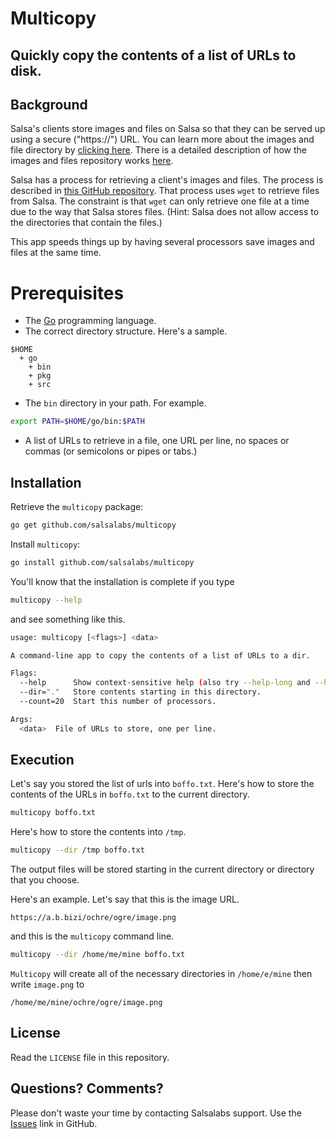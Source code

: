 # Multicopy
## Quickly copy the contents of a list of URLs to disk.

## Background
Salsa's clients store images and files on Salsa so that they can 
be served up using a secure ("https://") URL.  You can learn more
about the images and file directory by [clicking here](https://help.salsalabs.com/hc/en-us/articles/223342607-Upload-images-or-files-to-Salsa).
There is a detailed description of how the images and files repository works [here](https://help.salsalabs.com/hc/en-us/articles/223342727-Managing-files-uploaded-to-Salsa). 

Salsa has a process for retrieving a client's images and files.
The process is described in [this GitHub repository](https://gist.github.com/salsalabs/7c1c69f9cae6280a5a8f).  That
process uses `wget` to retrieve files from Salsa.  The constraint
is that `wget` can only retrieve one file at a time due to the way
that Salsa stores files.  (Hint: Salsa does not allow access to
the directories that contain the files.)

This app speeds things up by having several processors save images
and files at the same time.
# Prerequisites
* The [Go](https://golang.org/doc/install) programming language.
* The correct directory structure.  Here's a sample.
```
$HOME
  + go
    + bin
    + pkg
    + src
```
* The `bin` directory in your path.  For example.
```bash
export PATH=$HOME/go/bin:$PATH
```
* A list of URLs to retrieve in a file, one URL per line, no spaces
or commas (or semicolons or pipes or tabs.)

## Installation

Retrieve the `multicopy` package:
```bash
go get github.com/salsalabs/multicopy
```
Install `multicopy`:
```bash
go install github.com/salsalabs/multicopy
```
You'll know that the installation is complete if you type
```bash
multicopy --help
```
and see something like this.
```bash
usage: multicopy [<flags>] <data>

A command-line app to copy the contents of a list of URLs to a dir.

Flags:
  --help      Show context-sensitive help (also try --help-long and --help-man).
  --dir="."   Store contents starting in this directory.
  --count=20  Start this number of processors.

Args:
  <data>  File of URLs to store, one per line.
```
## Execution
Let's say you stored the list of urls into `boffo.txt`.  Here's how
to store the contents of the URLs in `boffo.txt` to the current 
directory.
```bash
multicopy boffo.txt
```
Here's how to store the contents into `/tmp`.
```bash
multicopy --dir /tmp boffo.txt
```
The output files will be stored starting in the current directory or directory that you choose.

Here's an example.  Let's say that this is the image URL.

`https://a.b.bizi/ochre/ogre/image.png`

and this is the `multicopy` command line.
```bash
multicopy --dir /home/me/mine boffo.txt
```
`Multicopy` will create all of the necessary directories in `/home/e/mine` then write `image.png` to

`/home/me/mine/ochre/ogre/image.png`

## License
Read the `LICENSE` file in this repository.
## Questions?  Comments?
Please don't waste your time by contacting Salsalabs support. Use the [Issues](https://github.com/salsalabs/multicopy/issues) link
in GitHub. 
